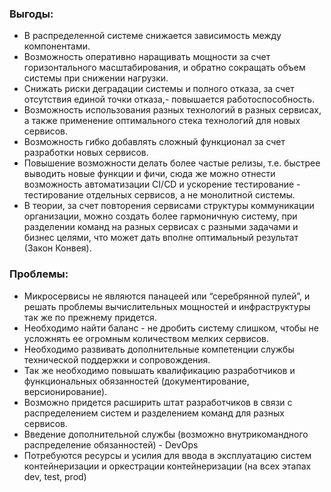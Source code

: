 ### Выгоды:
- В распределенной системе снижается зависимость между компонентами.
- Возможность оперативно наращивать мощности за счет горизонтального масштабирования, и обратно сокращать объем системы при снижении нагрузки.
- Снижать риски деградации системы и полного отказа, за счет отсутствия единой точки отказа,- повышается работоспособность.
- Возможность использования разных технологий в разных сервисах, а также применение оптимального стека технологий для новых сервисов. 
- Возможность гибко добавлять сложный функционал за счет разработки новых сервисов.
- Повышение возможности делать более частые релизы, т.е. быстрее выводить новые функции и фичи, сюда же можно отнести возможность автоматизации CI/CD и ускорение тестирование - тестирование отдельных сервисов, а не монолитной системы.
- В теории, за счет повторения сервисами структуры коммуникации организации, можно создать более гармоничную систему, при разделении команд на разных сервисах с разными задачами и бизнес целями, что может дать вполне оптимальный результат (Закон Конвея).
   
### Проблемы:
- Микросервисы не являются панацеей или “серебрянной пулей”, и решать проблемы вычислительных мощностей и инфраструктуры так же по прежнему придется.
- Необходимо найти баланс - не дробить систему слишком, чтобы не усложнять ее огромным количеством мелких сервисов.
- Необходимо развивать дополнительные компетенции службы технической поддержки и сопровождения.
- Так же необходимо повышать квалификацию разработчиков и функциональных обязанностей (документирование, версионирование). 
- Возможно придется расширить штат разработчиков в связи с распределением систем и разделением команд для разных сервисов.
- Введение дополнительной службы (возможно внутрикомандного распределение обязанностей) - DevOps
- Потребуются ресурсы и усилия для ввода в эксплуатацию систем контейнеризации и оркестрации контейнеризации (на всех этапах dev, test, prod)
